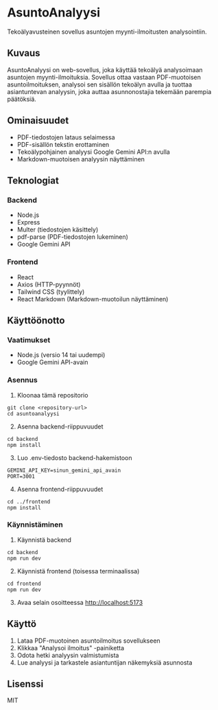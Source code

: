 # AsuntoAnalyysi
 
Tekoälyavusteinen sovellus asuntojen myynti-ilmoitusten analysointiin.

## Kuvaus

AsuntoAnalyysi on web-sovellus, joka käyttää tekoälyä analysoimaan asuntojen myynti-ilmoituksia. Sovellus ottaa vastaan PDF-muotoisen asuntoilmoituksen, analysoi sen sisällön tekoälyn avulla ja tuottaa asiantuntevan analyysin, joka auttaa asunnonostajia tekemään parempia päätöksiä.

## Ominaisuudet

- PDF-tiedostojen lataus selaimessa
- PDF-sisällön tekstin erottaminen
- Tekoälypohjainen analyysi Google Gemini API:n avulla
- Markdown-muotoisen analyysin näyttäminen

## Teknologiat

### Backend
- Node.js
- Express
- Multer (tiedostojen käsittely)
- pdf-parse (PDF-tiedostojen lukeminen)
- Google Gemini API

### Frontend
- React
- Axios (HTTP-pyynnöt)
- Tailwind CSS (tyylittely)
- React Markdown (Markdown-muotoilun näyttäminen)

## Käyttöönotto

### Vaatimukset
- Node.js (versio 14 tai uudempi)
- Google Gemini API-avain

### Asennus

1. Kloonaa tämä repositorio
```
git clone <repository-url>
cd asuntoanalyysi
```

2. Asenna backend-riippuvuudet
```
cd backend
npm install
```

3. Luo .env-tiedosto backend-hakemistoon
```
GEMINI_API_KEY=sinun_gemini_api_avain
PORT=3001
```

4. Asenna frontend-riippuvuudet
```
cd ../frontend
npm install
```

### Käynnistäminen

1. Käynnistä backend
```
cd backend
npm run dev
```

2. Käynnistä frontend (toisessa terminaalissa)
```
cd frontend
npm run dev
```

3. Avaa selain osoitteessa [http://localhost:5173](http://localhost:5173)

## Käyttö

1. Lataa PDF-muotoinen asuntoilmoitus sovellukseen
2. Klikkaa "Analysoi ilmoitus" -painiketta
3. Odota hetki analyysin valmistumista
4. Lue analyysi ja tarkastele asiantuntijan näkemyksiä asunnosta

## Lisenssi

MIT 